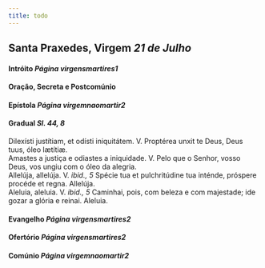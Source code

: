 ```yaml
---
title: todo
---
```

<h2 class="text-center">Santa Praxedes, Virgem <em>21 de Julho</em></h2>

<h4 class="text-center">Intróito <em>Página virgensmartires1</em></h4>

<h4 class="text-center">Oração, Secreta e Postcomúnio</h4>

<h4 class="text-center">Epístola <em>Página virgemnaomartir2</em></h4>

<h4 class="text-center">Gradual <em>Sl. 44, 8</em></h4>
<div class="container-fluid">
<div class="row">
<div class="dropcap text-justify">
Dilexísti justítiam, et odísti iniquitátem. V. Proptérea unxit te Deus, Deus tuus, óleo lætítiæ.
</div>
<div class="dropcap text-justify">
Amastes a justiça e odiastes a iniquidade. V. Pelo que o Senhor, vosso Deus, vos ungiu com o óleo da alegria.
</div>
<div class="text-justify">
Allelúja, allelúja. V. <em>ibid., 5</em> Spécie tua et pulchritúdine tua inténde, próspere procéde et regna. Allelúja.
</div>
<div class="text-justify">
Aleluia, aleluia. V. <em>ibid., 5</em> Caminhai, pois, com beleza e com majestade; ide gozar a glória e reinai. Aleluia.
</div>
</div>
</div>

<h4 class="text-center">Evangelho <em>Página virgensmartires2</em></h4>

<h4 class="text-center">Ofertório <em>Página virgensmartires2</em></h4>

<h4 class="text-center">Comúnio <em>Página virgemnaomartir2</em></h4>
